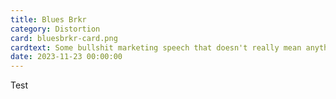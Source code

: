 ```yaml
---
title: Blues Brkr
category: Distortion
card: bluesbrkr-card.png
cardtext: Some bullshit marketing speech that doesn't really mean anything but sounds awesome!
date: 2023-11-23 00:00:00
---
```


Test